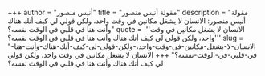 +++
author = "أنيس منصور"
title = "مقولة أنيس منصور"
description = "مقولة أنيس منصور: الانسان لا يشغل مكانين في وقت واحد، ولكن قولي لي كيف أنك هناك وأنت هنا في قلبي في الوقت نفسه؟"
quote = '''الانسان لا يشغل مكانين في وقت واحد، ولكن قولي لي كيف أنك هناك وأنت هنا في قلبي في الوقت نفسه؟'''
slug = "الانسان-لا-يشغل-مكانين-في-وقت-واحد،-ولكن-قولي-لي-كيف-أنك-هناك-وأنت-هنا-في-قلبي-في-الوقت-نفسه؟"
+++
الانسان لا يشغل مكانين في وقت واحد، ولكن قولي لي كيف أنك هناك وأنت هنا في قلبي في الوقت نفسه؟
